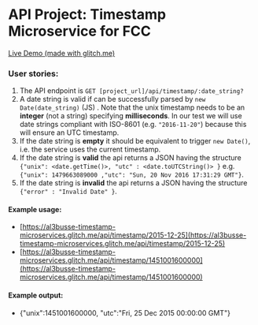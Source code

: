 # API Project: Timestamp Microservice for FCC

[Live Demo (made with glitch.me)](hhttps://al3busse-timestamp-microservices.glitch.me)

### User stories:

1. The API endpoint is `GET [project_url]/api/timestamp/:date_string?`
2. A date string is valid if can be successfully parsed by `new Date(date_string)` (JS) . Note that the unix timestamp needs to be an **integer** (not a string) specifying **milliseconds**. In our test we will use date strings compliant with ISO-8601 (e.g. `"2016-11-20"`) because this will ensure an UTC timestamp.
3. If the date string is **empty** it should be equivalent to trigger `new Date()`, i.e. the service uses the current timestamp.
4. If the date string is **valid** the api returns a JSON having the structure
   `{"unix": <date.getTime()>, "utc" : <date.toUTCString()> }`
   e.g. `{"unix": 1479663089000 ,"utc": "Sun, 20 Nov 2016 17:31:29 GMT"}`.
5. If the date string is **invalid** the api returns a JSON having the structure `{"error" : "Invalid Date" }`.

#### Example usage:

- [https://al3busse-timestamp-microservices.glitch.me/api/timestamp/2015-12-25](https://al3busse-timestamp-microservices.glitch.me/api/timestamp/2015-12-25)
- [https://al3busse-timestamp-microservices.glitch.me/api/timestamp/1451001600000](https://al3busse-timestamp-microservices.glitch.me/api/timestamp/1451001600000)

#### Example output:

- {"unix":1451001600000, "utc":"Fri, 25 Dec 2015 00:00:00 GMT"}
